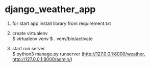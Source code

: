 # django_weather_app

1) for start app install library from requirement.txt

2) create virtualenv    
$ virtualenv venv
$ . venv/bin/activate


3) start run server  
$ python3 manage.py runserver (http://127.0.0.1:8000/weather, http://127.0.0.1:8000/admin/)

